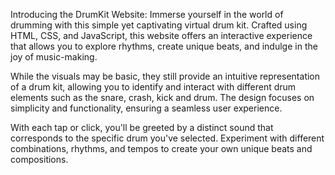 Introducing the DrumKit Website: Immerse yourself in the world of drumming with this simple yet captivating virtual drum kit. Crafted using HTML, CSS, and JavaScript, this website offers an interactive experience that allows you to explore rhythms, create unique beats, and indulge in the joy of music-making.

While the visuals may be basic, they still provide an intuitive representation of a drum kit, allowing you to identify and interact with different drum elements such as the snare, crash, kick and drum. The design focuses on simplicity and functionality, ensuring a seamless user experience.

With each tap or click, you'll be greeted by a distinct sound that corresponds to the specific drum you've selected. Experiment with different combinations, rhythms, and tempos to create your own unique beats and compositions.
